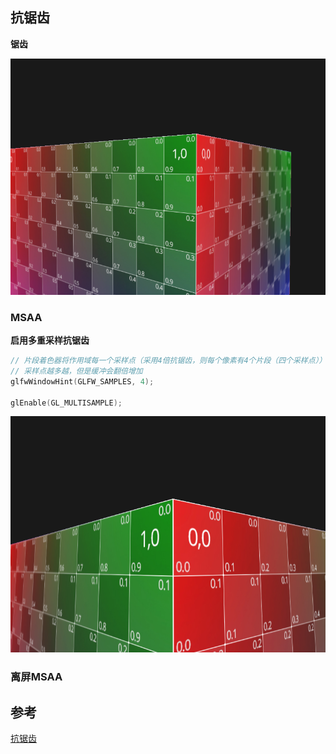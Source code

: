 ## 抗锯齿



**锯齿**

![image-20211119144131619](images/image-20211119144131619.png)

### MSAA

**启用多重采样抗锯齿**

```c++
// 片段着色器将作用域每一个采样点（采用4倍抗锯齿，则每个像素有4个片段（四个采样点））
// 采样点越多越，但是缓冲会翻倍增加
glfwWindowHint(GLFW_SAMPLES, 4);

glEnable(GL_MULTISAMPLE);
```

![image-20211119151653989](images/image-20211119151653989.png)

### 离屏MSAA



## 参考

[抗锯齿](https://learnopengl-cn.github.io/04%20Advanced%20OpenGL/11%20Anti%20Aliasing)
